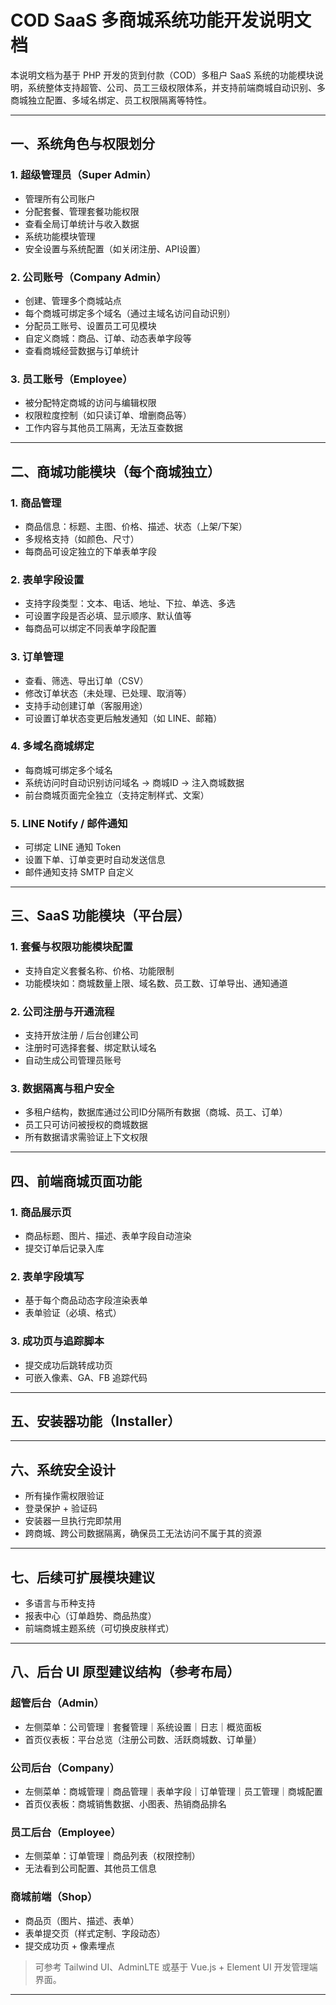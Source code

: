# COD SaaS 多商城系统功能开发说明文档

本说明文档为基于 PHP 开发的货到付款（COD）多租户 SaaS 系统的功能模块说明，系统整体支持超管、公司、员工三级权限体系，并支持前端商城自动识别、多商城独立配置、多域名绑定、员工权限隔离等特性。

---

## 一、系统角色与权限划分

### 1. 超级管理员（Super Admin）

* 管理所有公司账户
* 分配套餐、管理套餐功能权限
* 查看全局订单统计与收入数据
* 系统功能模块管理
* 安全设置与系统配置（如关闭注册、API设置）

### 2. 公司账号（Company Admin）

* 创建、管理多个商城站点
* 每个商城可绑定多个域名（通过主域名访问自动识别）
* 分配员工账号、设置员工可见模块
* 自定义商城：商品、订单、动态表单字段等
* 查看商城经营数据与订单统计

### 3. 员工账号（Employee）

* 被分配特定商城的访问与编辑权限
* 权限粒度控制（如只读订单、增删商品等）
* 工作内容与其他员工隔离，无法互查数据

---

## 二、商城功能模块（每个商城独立）

### 1. 商品管理

* 商品信息：标题、主图、价格、描述、状态（上架/下架）
* 多规格支持（如颜色、尺寸）
* 每商品可设定独立的下单表单字段

### 2. 表单字段设置

* 支持字段类型：文本、电话、地址、下拉、单选、多选
* 可设置字段是否必填、显示顺序、默认值等
* 每商品可以绑定不同表单字段配置

### 3. 订单管理

* 查看、筛选、导出订单（CSV）
* 修改订单状态（未处理、已处理、取消等）
* 支持手动创建订单（客服用途）
* 可设置订单状态变更后触发通知（如 LINE、邮箱）

### 4. 多域名商城绑定

* 每商城可绑定多个域名
* 系统访问时自动识别访问域名 → 商城ID → 注入商城数据
* 前台商城页面完全独立（支持定制样式、文案）

### 5. LINE Notify / 邮件通知

* 可绑定 LINE 通知 Token
* 设置下单、订单变更时自动发送信息
* 邮件通知支持 SMTP 自定义

---

## 三、SaaS 功能模块（平台层）

### 1. 套餐与权限功能模块配置

* 支持自定义套餐名称、价格、功能限制
* 功能模块如：商城数量上限、域名数、员工数、订单导出、通知通道

### 2. 公司注册与开通流程

* 支持开放注册 / 后台创建公司
* 注册时可选择套餐、绑定默认域名
* 自动生成公司管理员账号

### 3. 数据隔离与租户安全

* 多租户结构，数据库通过公司ID分隔所有数据（商城、员工、订单）
* 员工只可访问被授权的商城数据
* 所有数据请求需验证上下文权限

---

## 四、前端商城页面功能

### 1. 商品展示页

* 商品标题、图片、描述、表单字段自动渲染
* 提交订单后记录入库

### 2. 表单字段填写

* 基于每个商品动态字段渲染表单
* 表单验证（必填、格式）

### 3. 成功页与追踪脚本

* 提交成功后跳转成功页
* 可嵌入像素、GA、FB 追踪代码

---

## 五、安装器功能（Installer）



---

## 六、系统安全设计

* 所有操作需权限验证
* 登录保护 + 验证码
* 安装器一旦执行完即禁用
* 跨商城、跨公司数据隔离，确保员工无法访问不属于其的资源

---

## 七、后续可扩展模块建议

* 多语言与币种支持
* 报表中心（订单趋势、商品热度）
* 前端商城主题系统（可切换皮肤样式）

---


## 八、后台 UI 原型建议结构（参考布局）

### 超管后台（Admin）

* 左侧菜单：公司管理｜套餐管理｜系统设置｜日志｜概览面板
* 首页仪表板：平台总览（注册公司数、活跃商城数、订单量）

### 公司后台（Company）

* 左侧菜单：商城管理｜商品管理｜表单字段｜订单管理｜员工管理｜商城配置
* 首页仪表板：商城销售数据、小图表、热销商品排名

### 员工后台（Employee）

* 左侧菜单：订单管理｜商品列表（权限控制）
* 无法看到公司配置、其他员工信息

### 商城前端（Shop）

* 商品页（图片、描述、表单）
* 表单提交页（样式定制、字段动态）
* 提交成功页 + 像素埋点

> 可参考 Tailwind UI、AdminLTE 或基于 Vue.js + Element UI 开发管理端界面。

---
